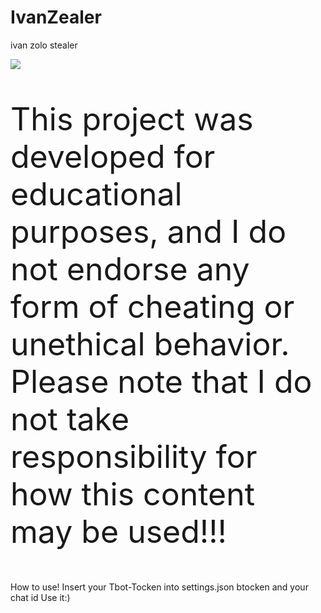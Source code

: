 # IvanZealer
<p>ivan zolo stealer</p>
<P><img src="https://img.itch.zone/aW1nLzc5NDA2ODYucG5n/original/osqvga.png"></P>
<p style="font-size:50px;">This project was developed for educational purposes, and I do not endorse any form of cheating or unethical behavior.
Please note that I do not take responsibility for how this content may be used!!!</p>
How to use! 
Insert your Tbot-Tocken into settings.json btocken and your chat id 
Use it:)

